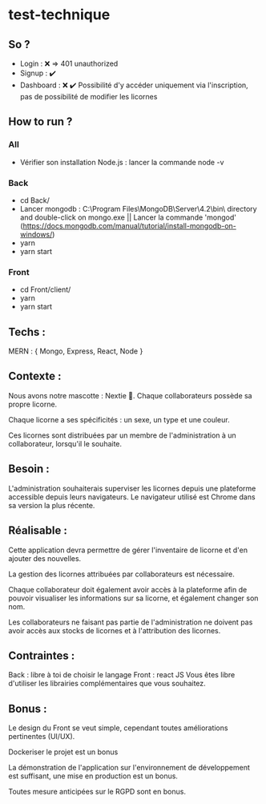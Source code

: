 # test-technique

## So ?

- Login : :x: => 401 unauthorized
- Signup : :heavy_check_mark:
- Dashboard : :x: :heavy_check_mark: Possibilité d'y accéder uniquement via l'inscription, pas de possibilité de modifier les licornes

## How to run ?

### All
- Vérifier son installation Node.js : lancer la commande node -v

### Back
- cd Back/
- Lancer mongodb : C:\Program Files\MongoDB\Server\4.2\bin\ directory and double-click on mongo.exe || Lancer la commande 'mongod' (https://docs.mongodb.com/manual/tutorial/install-mongodb-on-windows/)
- yarn
- yarn start

### Front
- cd Front/client/
- yarn
- yarn start

## Techs : 
MERN : {
Mongo,
Express,
React,
Node
}

## Contexte :
Nous avons notre mascotte : Nextie 🦄. Chaque collaborateurs possède sa propre licorne.

Chaque licorne a ses spécificités : un sexe, un type et une couleur.

Ces licornes sont distribuées par un membre de l'administration à un collaborateur, lorsqu'il le souhaite.

## Besoin :
L'administration souhaiterais superviser les licornes depuis une plateforme accessible depuis leurs navigateurs. Le navigateur utilisé est Chrome dans sa version la plus récente.

## Réalisable :
Cette application devra permettre de gérer l'inventaire de licorne et d'en ajouter des nouvelles.

La gestion des licornes attribuées par collaborateurs est nécessaire.

Chaque collaborateur doit également avoir accès à la plateforme afin de pouvoir visualiser les informations sur sa licorne, et également changer son nom.

Les collaborateurs ne faisant pas partie de l'administration ne doivent pas avoir accès aux stocks de licornes et à l'attribution des licornes.

## Contraintes :
Back : libre à toi de choisir le langage
Front : react JS
Vous êtes libre d'utiliser les librairies complémentaires que vous souhaitez.

## Bonus :
Le design du Front se veut simple, cependant toutes améliorations pertinentes (UI/UX).

Dockeriser le projet est un bonus

La démonstration de l'application sur l'environnement de développement est suffisant, une mise en production est un bonus.

Toutes mesure anticipées sur le RGPD sont en bonus.

